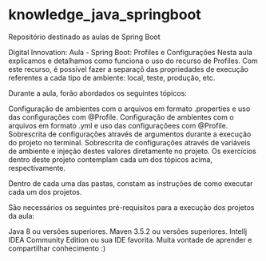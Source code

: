 # knowledge_java_springboot
Repositório destinado as aulas de Spring Boot

Digital Innovation: Aula - Spring Boot: Profiles e Configurações
Nesta aula explicamos e detalhamos como funciona o uso do recurso de Profiles. Com este recurso, é possível fazer a separaçõ das propriedades de execução referentes a cada tipo de ambiente: local, teste, produção, etc.

Durante a aula, forão abordados os seguintes tópicos:

Configuração de ambientes com o arquivos em formato .properties e uso das configurações com @Profile.
Configuração de ambientes com o arquivos em formato .yml e uso das configuraçõees com @Profile.
Sobrescrita de configurações através de argumentos durante a execução do projeto no terminal.
Sobrescrita de configurações através de variáveis de ambiente e injeção destes valores diretamente no projeto.
Os exercícios dentro deste projeto contemplam cada um dos tópicos acima, respectivamente.

Dentro de cada uma das pastas, constam as instruções de como executar cada um dos projetos.

São necessários os seguintes pré-requisitos para a execução dos projetos da aula:

Java 8 ou versões superiores.
Maven 3.5.2 ou versões superiores.
Intellj IDEA Community Edition ou sua IDE favorita.
Muita vontade de aprender e compartilhar conhecimento :)
